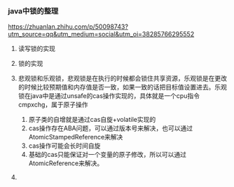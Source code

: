 ### java中锁的整理



https://zhuanlan.zhihu.com/p/50098743?utm_source=qq&utm_medium=social&utm_oi=38285766295552



1. 读写锁的实现
2. 锁的实现





1. 悲观锁和乐观锁，悲观锁是在执行的时候都会锁住共享资源，乐观锁是在更改的时候比较预期值和内存值是否一致，如果一致的话把目标值设置进去。乐观锁在java中是通过unsafe的cas操作实现的，具体就是一个cpu指令cmpxchg，属于原子操作
   1. 原子类的自增就是通过cas自旋+volatile实现的
   2. cas操作存在ABA问题，可以通过版本号来解决，也可以通过AtomicStampedReference来解决
   3. cas操作可能会长时间自旋
   4. 基础的cas只能保证对一个变量的原子修改，所以可以通过AtomicReference来解决。
2. ​

